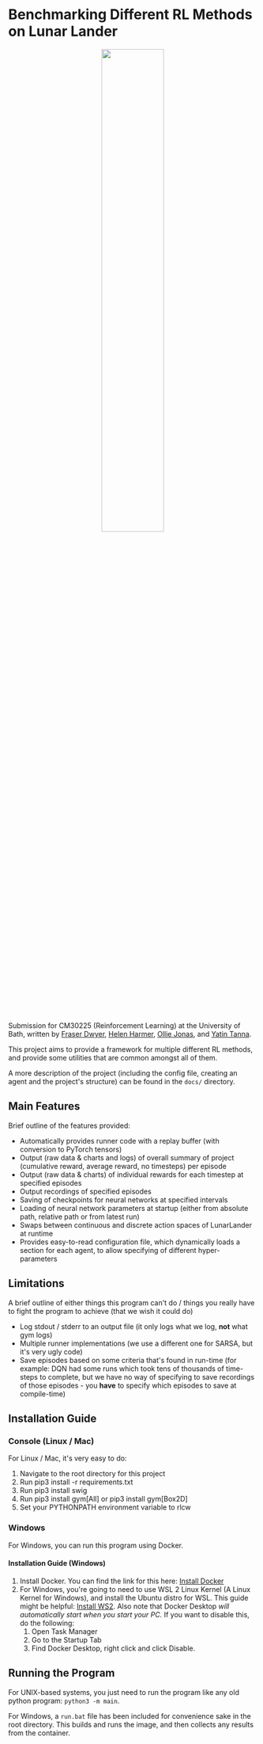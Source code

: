 # Benchmarking Different RL Methods on Lunar Lander

<p align="center">
  <img src="https://imgur.com/ODEnfxR.gif" width="50%" />
</p>

Submission for CM30225 (Reinforcement Learning) at the University of Bath, written by [Fraser Dwyer](https://github.com/Fraser-Dwyer), [Helen Harmer](https://github.com/helen2000), [Ollie Jonas](https://github.com/OllieJonas), and [Yatin Tanna](https://github.com/YatinTanna).

This project aims to provide a framework for multiple different RL methods, and provide some utilities that are common amongst all of them.

A more description of the project (including the config file, creating an agent and the project's structure) can be found in the `docs/` directory.

## Main Features

Brief outline of the features provided:

- Automatically provides runner code with a replay buffer (with conversion to PyTorch tensors)
- Output (raw data & charts and logs) of overall summary of project (cumulative reward, average reward, no timesteps) per episode
- Output (raw data & charts) of individual rewards for each timestep at specified episodes
- Output recordings of specified episodes
- Saving of checkpoints for neural networks at specified intervals
- Loading of neural network parameters at startup (either from absolute path, relative path or from latest run)
- Swaps between continuous and discrete action spaces of LunarLander at runtime
- Provides easy-to-read configuration file, which dynamically loads a section for each agent, to allow specifying of different hyper-parameters

## Limitations

A brief outline of either things this program can't do / things you really have to fight the program to achieve (that we wish it could do)

- Log stdout / stderr to an output file (it only logs what we log, **not** what gym logs)
- Multiple runner implementations (we use a different one for SARSA, but it's very ugly code)
- Save episodes based on some criteria that's found in run-time (for example: DQN had some runs which took tens of thousands of time-steps to complete, but we have no way of specifying to save recordings of those episodes - you **have** to specify which episodes to save at compile-time)

## Installation Guide

### Console (Linux / Mac)
  
For Linux / Mac, it's very easy to do:

1. Navigate to the root directory for this project
2. Run pip3 install -r requirements.txt
3. Run pip3 install swig
4. Run pip3 install gym[All] or pip3 install gym[Box2D]
5. Set your PYTHONPATH environment variable to rlcw

### Windows

For Windows, you can run this program using Docker.
  
#### Installation Guide (Windows)
  
  1. Install Docker. You can find the link for this here: [Install Docker](https://docs.docker.com/get-docker/ "Docker")
  2. For Windows, you're going to need to use WSL 2 Linux Kernel (A Linux Kernel for Windows), and install the Ubuntu distro for WSL. This guide might be helpful:  [Install WS2](https://learn.microsoft.com/en-us/windows/wsl/install-manual). Also note that Docker Desktop _will automatically start when you start your PC._ If you want to disable this, do the following:
      1. Open Task Manager
      2. Go to the Startup Tab
      3. Find Docker Desktop, right click and click Disable.

## Running the Program

For UNIX-based systems, you just need to run the program like any old python program: `python3 -m main`. 
  
For Windows, a `run.bat` file has been included for convenience sake in the root directory. This builds and runs the image, and then collects any results from the container. 
  
